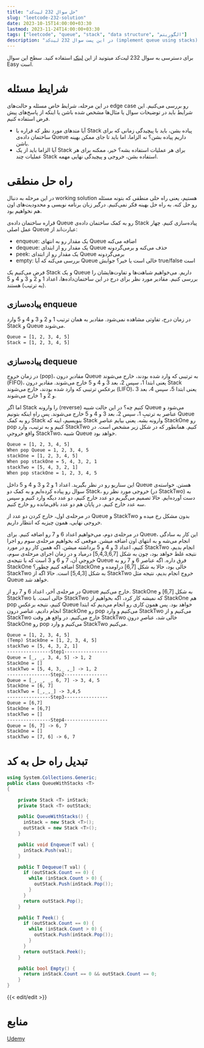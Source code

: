 ```yaml
---
title: "حل سوال 232 لیت‌کد"
slug: "leetcode-232-solution"
date: 2023-10-15T14:00:00+03:30
lastmod: 2023-11-24T14:00:00+03:30
tags: ["leetcode", "queue", "stack", "data structure", "الگوریتم"]
description: "در این پست سوال 232 لیت‌کد (implement queue using stacks) رو حل می‌کنیم"
---
```

برای دسترسی به سوال 232 لیت‌کد میتونید از این [لینک](https://leetcode.com/problems/implement-queue-using-stacks/) استفاده کنید. سطح این سوال Easy است.

# شرایط مسئله

در این مرحله، شرایط خاص مسئله و حالت‌های edge case رو بررسی می‌کنیم. این شرایط باید در توضیحات سوال یا مثال‌ها مشخص شده باشن یا اینکه از پاسخ‌های پیش فرض استفاده کنیم.

*   آیا متدهای مورد نظر که قراره با Stack پیاده بشن، باید با پیچیدگی زمانی که برای ساختمان داده‌ی Queue داریم پیاده بشن؟ نه الزاما، اما باید تا جای ممکن بهینه باشن.
*   آیا الزاما باید از یک Stack برای هر عملیات استفاده بشه؟ خیر، ممکنه برای هر عملیات چند Stack استفاده بشن، خروجی و پیچیدگی نهایی مهمه.

# راه حل منطقی

در این مرحله به دنبال working solution هستیم، یعنی راه حلی منطقی که بتونه مسئله رو حل کنه. به راه حل بهینه فکر نمی‌کنیم. درگیر زبان برنامه نویسی و محدودیت‌های اون هم نخواهیم بود.

قراره ساختمان داده‌ی Queue رو به کمک ساختمان داده‌ی Stack پیاده‌سازی کنیم. چهار عمل اصلی Queue عبارت‌اند از:

*   enqueue: یک مقدار رو به انتهای Queue اضافه می‌کنه
*   dequeue: یک مقدار رو از ابتدای Queue حذف می‌کنه و برمی‌گردونه
*   peek: یک مقدار رو از ابتدای Queue برمی‌گردونه
*   empty: بررسی می‌کنه که آیا Queue خالی است یا خیر؟ جوابش true/false است

فرض می‌کنیم یک Stack و یک Queue داریم. می‌خواهیم شباهت‌ها و تفاوت‌هایشان را بررسی کنیم. مقادیر مورد نظر برای درج در این ساختمان‌داده‌ها، اعداد 1 و 2 و 3 و 4 و 5 (به ترتیب) هستند.

## پیاده‌سازی enqueue

در زمان درج، تفاوتی مشاهده نمی‌شود. مقادیر به همان ترتیب 1 و 2 و 3 و 4 و 5 وارد Stack و Queue می‌شوند.

```txt
Queue = [1, 2, 3, 4, 5]
Stack = [1, 2, 3, 4, 5]
```

## پیاده‌سازی dequeue

در زمان خروج (pop)، مقادیرِ درون Queue به ترتیبی که وارد شده بودند، خارج می‌شوند (FIFO)، یعنی ابتدا 1، سپس 2، بعد 3 و 4 و 5 خارج می‌شوند. مقادیرِ درون Stack برعکسِ ترتیبی که وارد شده بودند، خارج می‌شوند (LIFO)، یعنی ابتدا 5، سپس 4، بعد 3 و 2 و 1 خارج می‌شوند.

اما اگر Stack را وارونه (reverse) کنیم چه؟ در این حالت شبیه Queue می‌شود و عناصر به ترتیبِ 1، سپس 2، بعد 3 و 4 و 5 خارج می‌شوند. پس راهِ اینکه بتونیم Queue رو به کمک Stack بنویسیم، اینه که Stack وارونه بشه. یعنی بیایم عناصرِ StackOne رو pop کنیم و به ترتیب، وارد StackTwo کنیم. همانطور که در شکل زیر مشخص است. در واقع خروجیِ StackTwo، شبیه Queue خواهد بود.

```txt
Queue = [1, 2, 3, 4, 5]
When pop Queue = 1, 2, 3, 4, 5
stackOne = [1, 2, 3, 4, 5]
When pop stackOne = 5, 4, 3, 2, 1
stackTwo = [5, 4, 3, 2, 1]
When pop stackOne = 1, 2, 3, 4, 5
```

این سناریو رو در نظر بگیرید. اعداد 1 و 2 و 3 و 4 و 5 داخل Queue هستن. خواسته‌ی سوال رو پیاده کرده‌ایم و به کمک دو Stack، خروجی مورد نظر رو (در StackTwo) به دست آورده‌ایم. حالا تصمیم می‌گیریم دو عدد خارج کنیم، دو عدد دیگه وارد کنیم و سپس سه عدد خارج کنیم. در پایان هم دو عدد باقی‌مانده رو خارج کنیم.

در مرحله‌ی اول، خارج کردن دو عدد از Queue و StackTwo بدون مشکل رخ میده و خروجی نهایی، همون چیزیه که انتظار داریم.

در مرحله‌ی دوم، می‌خواهیم اعداد 6 و 7 رو اضافه کنیم. برای Queue، این کار به سادگی انجام می‌شه و به انتهای اون اضافه میشن. موقعی که بخواهیم مرحله‌ی سوم رو اجرا کنیم، اعداد 3 و 4 و 5 برداشته میشن. اگه همین کار رو در مورد StackTwo انجام بدیم، نتیجه غلط خواهد بود، چون به شکل \[5,4,3,6,7\] درمیاد و در زمان اجرای مرحله‌ی سوم، خروجیِ آن، 7 و 6 و 3 است که با نتیجه‌ی Queue فرق داره. اگه عناصر 6 و 7 رو به StackOne اضافه کنیم چطور؟ StackOne خالی بود، حالا به شکل \[6,7\] دراومده و StackTwo به شکل \[5,4,3\] است. حالا اگه از StackTwo خروج انجام بدیم، نتیجه مثل Queue خواهد شد.

در مرحله‌ی آخر، اعداد 6 و 7 رو از Queue خارج می‌کنیم. StackOne به شکل \[6,7\] و StackTwo خالی است. با StackTwo که نمیشه کار کرد، اگه بخواهیم از StackOne هم pop کنیم، نتیجه برعکسِ Queue خواهد بود. پس همون کاری رو انجام می‌دیم که ابتدا انجام دادیم، عناصر درون StackOne رو pop می‌کنیم و وارد StackTwo می‌کنیم و از StackTwo خارج می‌کنیم. در واقع هر وقت StackTwo خالی شد، عناصرِ درونِ StackOne رو pop می‌کنیم و وارد StackTwo می‌کنیم.

```txt
Queue = [1, 2, 3, 4, 5]
(Temp) StackOne = [1, 2, 3, 4, 5]
stackTwo = [5, 4, 3, 2, 1]
----------------Step1----------------
Queue = [_, _, 3, 4, 5] -> 1, 2
StackOne = []
stackTwo = [5, 4, 3,_ ,_] -> 1, 2
----------------Step2----------------
Queue = [_, _, _, 6, 7] -> 3, 4, 5
StackOne = [6, 7]
stackTwo = [_,_,_] -> 3,4,5
----------------Step3----------------
Queue = [6,7]
StackOne = [6,7]
stackTwo = []
----------------Step4----------------
Queue = [6, 7] -> 6, 7
StackOne = []
stackTwo = [7, 6] -> 6, 7
```

# تبدیل راه حل به کد

```csharp
using System.Collections.Generic;
public class QueueWithStacks <T> 
{

    private Stack <T> inStack;
    private Stack <T> outStack;

    public QueueWithStacks() {
      inStack = new Stack <T>();
      outStack = new Stack <T>();
    }

    public void Enqueue(T val) {
      inStack.Push(val);
    }

    public T Dequeue(T val) {
      if (outStack.Count == 0) {
        while (inStack.Count > 0) {
          outStack.Push(inStack.Pop());
        }
      }
      return outStack.Pop();
    }

    public T Peek() {
      if (outStack.Count == 0) {
        while (inStack.Count > 0) {
          outStack.Push(inStack.Pop());
        }
      }
      return outStack.Peek();
    }

    public bool Empty() {
      return inStack.Count == 0 && outStack.Count == 0;
    }
}
```

{{< edit/edit >}}

# منابع
[Udemy](https://www.udemy.com/course/master-the-coding-interview-big-tech-faang-interviews/)